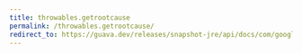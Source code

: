 ```yaml
---
title: throwables.getrootcause
permalink: /throwables.getrootcause/
redirect_to: https://guava.dev/releases/snapshot-jre/api/docs/com/google/common/base/Throwables.html#getRootCause-java.lang.Throwable-
---
```

